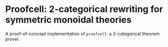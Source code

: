 # Proofcell: 2-categorical rewriting for symmetric monoidal theories

A proof-of-concept implementation of `proofcell`: a 2-categorical theorem prover.
